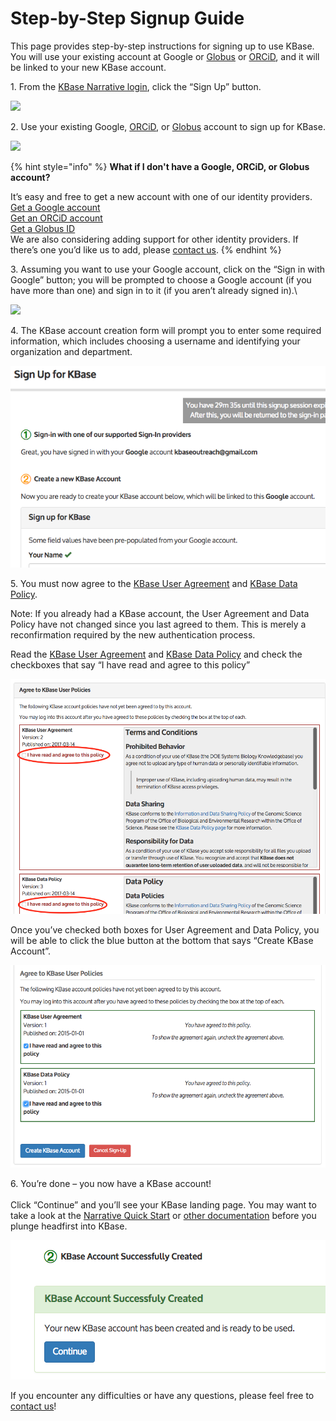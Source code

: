 # Step-by-Step Signup Guide

This page provides step-by-step instructions for signing up to use KBase. You will use your existing account at Google or [Globus](https://www.globusid.org/login) or [ORCiD](https://orcid.org), and it will be linked to your new KBase account.

1\. From the [KBase Narrative login](https://narrative.kbase.us/#login), click the “Sign Up” button.

![](../../.gitbook/assets/kbase\_signup.gif)

2\. Use your existing Google, [ORCiD](https://orcid.org), or [Globus](https://www.globusid.org/login) account to sign up for KBase.&#x20;

![](../../.gitbook/assets/kbase\_signup\_opt.png)

{% hint style="info" %}
**What if I don't have a Google, ORCiD, or Globus account?**

It’s easy and free to get a new account with one of our identity providers. \
[Get a Google account](https://accounts.google.com/signup)  \
[Get an ORCiD account](https://orcid.org/register)  \
[Get a Globus ID](https://globusid.org/create)\
We are also considering adding support for other identity providers. If there’s one you’d like us to add, please [contact us](https://kbase.us/contact-us/).
{% endhint %}

3\. Assuming you want to use your Google account, click on the “Sign in with Google” button; you will be prompted to choose a Google account (if you have more than one) and sign in to it (if you aren’t already signed in).\


![](../../.gitbook/assets/google\_signin.png)

4\. The KBase account creation form will prompt you to enter some required information, which includes choosing a username and identifying your organization and department.

![](../../.gitbook/assets/screen-shot-2017-06-07-at-3.50.33-pm.png)

5\. You must now agree to the [KBase User Agreement](https://www.kbase.us/terms-and-conditions/) and [KBase Data Policy](https://www.kbase.us/data-policy-and-sources/).&#x20;

Note: If you already had a KBase account, the User Agreement and Data Policy have not changed since you last agreed to them. This is merely a reconfirmation required by the new authentication process.

Read the [KBase User Agreement](https://www.kbase.us/terms-and-conditions/) and [KBase Data Policy](https://www.kbase.us/data-policy-and-sources/) and check the checkboxes that say “I have read and agree to this policy”

![](../../.gitbook/assets/user-policies.png)

Once you’ve checked both boxes for User Agreement and Data Policy, you will be able to click the blue button at the bottom that says “Create KBase Account”.

![](../../.gitbook/assets/screen-shot-2017-06-07-at-3.54.47-pm.png)

6\. You’re done – you now have a KBase account!\
\
Click “Continue” and you’ll see your KBase landing page. You may want to take a look at the [Narrative Quick Start](../quick-start.md) or [other documentation](../narrative/) before you plunge headfirst into KBase.

![](../../.gitbook/assets/screen-shot-2017-06-07-at-3.55.02-pm.png)

If you encounter any difficulties or have any questions, please feel free to [contact us](https://www.kbase.us/support/)!
